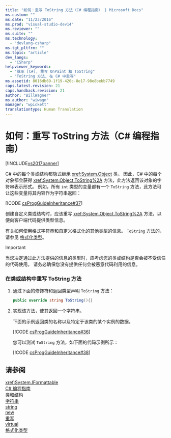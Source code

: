 ```yaml
---
title: "如何：重写 ToString 方法（C# 编程指南） | Microsoft Docs"
ms.custom: ""
ms.date: "11/23/2016"
ms.prod: "visual-studio-dev14"
ms.reviewer: ""
ms.suite: ""
ms.technology: 
  - "devlang-csharp"
ms.tgt_pltfrm: ""
ms.topic: "article"
dev_langs: 
  - "CSharp"
helpviewer_keywords: 
  - "继承 [C#], 重写 OnPaint 和 ToString"
  - "ToString 方法, 在 C# 中重写"
ms.assetid: 8016db69-1f19-420c-8e17-98e8bebb7749
caps.latest.revision: 21
caps.handback.revision: 21
author: "BillWagner"
ms.author: "wiwagn"
manager: "wpickett"
translationtype: Human Translation
---
```

# 如何：重写 ToString 方法（C# 编程指南）
[!INCLUDE[vs2017banner](../../../csharp/includes/vs2017banner.md)]

C\# 中的每个类或结构都隐式继承 <xref:System.Object> 类。  因此，C\# 中的每个对象都会获得 <xref:System.Object.ToString%2A> 方法，此方法返回该对象的字符串表示形式。  例如，所有 `int` 类型的变量都有一个 `ToString` 方法，此方法可让这些变量将其内容作为字符串返回：  
  
 [!CODE [csProgGuideInheritance#37](../CodeSnippet/VS_Snippets_VBCSharp/csProgGuideInheritance#37)]  
  
 创建自定义类或结构时，应该重写 <xref:System.Object.ToString%2A> 方法，以便向客户端代码提供类型信息。  
  
 有关如何使用格式字符串和自定义格式化的其他类型的信息。 `ToString` 方法的，请参见 [格式化类型](../Topic/Formatting%20Types%20in%20the%20.NET%20Framework.md)。  
  
> [!IMPORTANT]
>  当您决定通过此方法提供的信息的类型时，应考虑您的类或结构是否会被不受信任的代码使用。  请务必确保您没有提供任何会被恶意代码利用的信息。  
  
### 在类或结构中重写 ToString 方法  
  
1.  通过下面的修饰符和返回类型声明 `ToString` 方法：  
  
    ```c#  
    public override string ToString(){}  
    ```  
  
2.  实现该方法，使其返回一个字符串。  
  
     下面的示例返回类的名称以及特定于该类的某个实例的数据。  
  
     [!CODE [csProgGuideInheritance#36](../CodeSnippet/VS_Snippets_VBCSharp/csProgGuideInheritance#36)]  
  
     您可以测试 `ToString` 方法，如下面的代码示例所示：  
  
     [!CODE [csProgGuideInheritance#38](../CodeSnippet/VS_Snippets_VBCSharp/csProgGuideInheritance#38)]  
  
## 请参阅  
 <xref:System.IFormattable>   
 [C\# 编程指南](../../../csharp/programming-guide/index.md)   
 [类和结构](../../../csharp/programming-guide/classes-and-structs/index.md)   
 [字符串](../../../csharp/programming-guide/strings/index.md)   
 [string](../../../csharp/language-reference/keywords/string.md)   
 [new](../../../csharp/language-reference/keywords/new.md)   
 [重写](../../../csharp/language-reference/keywords/override.md)   
 [virtual](../../../csharp/language-reference/keywords/virtual.md)   
 [格式化类型](../Topic/Formatting%20Types%20in%20the%20.NET%20Framework.md)